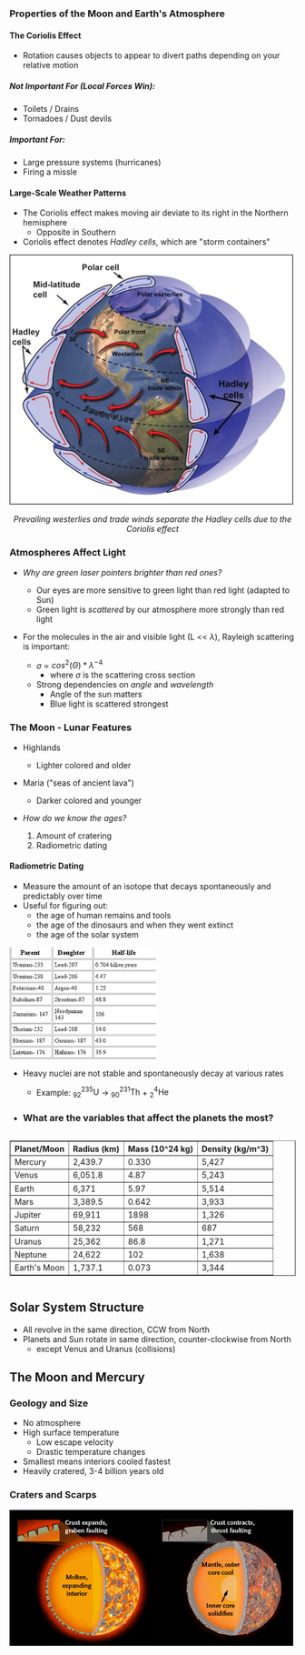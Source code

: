 ### Properties of the Moon and Earth's Atmosphere

#### The Coriolis Effect
- Rotation causes objects to appear to divert paths depending on your relative motion
##### Not Important For *(Local Forces Win)*:
- Toilets / Drains
- Tornadoes / Dust devils
##### Important For:
- Large pressure systems (hurricanes)
- Firing a missle

#### Large-Scale Weather Patterns
- The Coriolis effect makes moving air deviate to its right in the Northern hemisphere
	- Opposite in Southern
- Coriolis effect denotes *Hadley cells*, which are "storm containers"

![center](../zassets/Pasted%20image%2020230918115258.png)

<div style="text-align: center; width: 100%;font-style: italic;">Prevailing westerlies and trade winds separate the Hadley cells due to the Coriolis effect</div> 

### Atmospheres Affect Light
- *Why are green laser pointers brighter than red ones?*
	- Our eyes are more sensitive to green light than red light (adapted to Sun)
	- Green light is *scattered* by our atmosphere more strongly than red light

- For the molecules in the air and visible light (L << $\lambda$), Rayleigh scattering is important:
	- $\sigma$ ∝ $cos^{2}(\Theta) * \lambda^{-4}$
		- where $\sigma$ is the scattering cross section
	- Strong dependencies on *angle* and *wavelength*
		- Angle of the sun matters
		- Blue light is scattered strongest

### The Moon - Lunar Features
- Highlands
	- Lighter colored and older
- Maria ("seas of ancient lava")
	- Darker colored and younger

- *How do we know the ages?*
	1. Amount of cratering
	2. Radiometric dating

#### Radiometric Dating
- Measure the amount of an isotope that decays spontaneously and predictably over time
- Useful for figuring out:
	- the age of human remains and tools
	- the age of the dinosaurs and when they went extinct
	- the age of the solar system

![center](../zassets/Pasted%20image%2020230918120636.png)

- Heavy nuclei are not stable and spontaneously decay at various rates
	- Example: ${}^{235}_{92}\text{U}$ → ${}^{231}_{90}\text{Th}$ + ${}^{4}_{2}\text{He}$


- ### What are the variables that affect the planets the most?

<div style="overflow-x: auto;">
    <table border="1" style="width: 100%; border-collapse: collapse;">
        <thead>
            <tr>
                <th>Planet/Moon</th>
                <th>Radius (km)</th>
                <th>Mass (10^24 kg)</th>
                <th>Density (kg/m^3)</th>
            </tr>
        </thead>
        <tbody>
            <tr>
                <td>Mercury</td>
                <td>2,439.7</td>
                <td>0.330</td>
                <td>5,427</td>
            </tr>
            <tr>
                <td>Venus</td>
                <td>6,051.8</td>
                <td>4.87</td>
                <td>5,243</td>
            </tr>
            <tr>
                <td>Earth</td>
                <td>6,371</td>
                <td>5.97</td>
                <td>5,514</td>
            </tr>
            <tr>
                <td>Mars</td>
                <td>3,389.5</td>
                <td>0.642</td>
                <td>3,933</td>
            </tr>
            <tr>
                <td>Jupiter</td>
                <td>69,911</td>
                <td>1898</td>
                <td>1,326</td>
            </tr>
            <tr>
                <td>Saturn</td>
                <td>58,232</td>
                <td>568</td>
                <td>687</td>
            </tr>
            <tr>
                <td>Uranus</td>
                <td>25,362</td>
                <td>86.8</td>
                <td>1,271</td>
            </tr>
            <tr>
                <td>Neptune</td>
                <td>24,622</td>
                <td>102</td>
                <td>1,638</td>
            </tr>
            <tr>
                <td>Earth's Moon</td>
                <td>1,737.1</td>
                <td>0.073</td>
                <td>3,344</td>
            </tr>
        </tbody>
    </table>
</div>

## Solar System Structure
- All revolve in the same direction, CCW from North
- Planets and Sun rotate in same direction, counter-clockwise from North
	- except Venus and Uranus (collisions)


## The Moon and Mercury
### Geology and Size
- No atmosphere
- High surface temperature
	- Low escape velocity
	- Drastic temperature changes
- Smallest means interiors cooled fastest
- Heavily cratered, 3-4 billion years old

### Craters and Scarps
![center](../zassets/Pasted%20image%2020230918123233.png)

